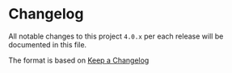 # Changelog

All notable changes to this project `4.0.x` per each release will be documented in this file.

The format is based on [Keep a Changelog](https://keepachangelog.com/en/1.0.0/)
